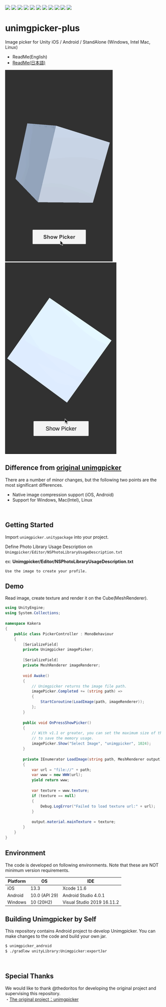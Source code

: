 ![](https://img.shields.io/badge/openupm-x-red)
![](https://img.shields.io/github/v/release/rarafy/unimgpicker-plus?include_prereleases)
![](https://img.shields.io/github/release-date/rarafy/unimgpicker-plus)
![](https://img.shields.io/github/license/rarafy/unimgpicker-plus)
![](https://img.shields.io/badge/PRs-welcome-orange)
![](https://img.shields.io/badge/Unity%202018.3%20or%20later.x-supported-blue)
![](https://img.shields.io/badge/Unity%202019.x-supported-blue)
![](https://img.shields.io/badge/Unity%202020.x-supported-blue)
![](https://img.shields.io/github/issues-closed/rarafy/unimgpicker-plus)
![](https://img.shields.io/github/downloads/rarafy/unimgpicker-plus/total)
![](https://img.shields.io/github/repo-size/rarafy/unimgpicker-plus)


# unimgpicker-plus
Image picker for Unity iOS / Android / StandAlone (Windows, Intel Mac, Linux)
- ReadMe(English)
- [ReadMe(日本語)](README_JP.md)

![unimgpicker_ios](doc/unimgpicker_ios.gif)
![unimgpicker_android](doc/unimgpicker_android.gif)

## Difference from [original unimgpicker](https://github.com/thedoritos/unimgpicker)
There are a number of minor changes, but the following two points are the most significant differences.
- Native image compression support (iOS, Android)
- Support for Windows, Mac(Intel), Linux

<br>

## Getting Started

Import `unimgpicker.unitypackage` into your project.

Define Photo Library Usage Description on `Unimgpicker/Editor/NSPhotoLibraryUsageDescription.txt`

ex: **Unimgpicker/Editor/NSPhotoLibraryUsageDescription.txt**

```
Use the image to create your profile.
```

## Demo

Read image, create texture and render it on the Cube(MeshRenderer).

```csharp
using UnityEngine;
using System.Collections;

namespace Kakera
{
    public class PickerController : MonoBehaviour
    {
        [SerializeField]
        private Unimgpicker imagePicker;

        [SerializeField]
        private MeshRenderer imageRenderer;

        void Awake()
        {
            // Unimgpicker returns the image file path.
            imagePicker.Completed += (string path) =>
            {
                StartCoroutine(LoadImage(path, imageRenderer));
            };
        }

        public void OnPressShowPicker()
        {
            // With v1.1 or greater, you can set the maximum size of the image
            // to save the memory usage.
            imagePicker.Show("Select Image", "unimgpicker", 1024);
        }

        private IEnumerator LoadImage(string path, MeshRenderer output)
        {
            var url = "file://" + path;
            var www = new WWW(url);
            yield return www;

            var texture = www.texture;
            if (texture == null)
            {
                Debug.LogError("Failed to load texture url:" + url);
            }

            output.material.mainTexture = texture;
        }
    }
}
```

## Environment

The code is developed on following environments. Note that these are NOT minimum version requirements.

| Platform | OS |  IDE |
| --- | --- | --- |
| iOS | 13.3 | Xcode 11.6 |
| Android | 10.0 (API 29) | Android Studio 4.0.1 |
| Windows | 10 (20H2) | Visual Studio 2019 16.11.2 |


## Building Unimgpicker by Self

This repository contains Android project to develop Unimgpicker.
You can make changes to the code and build your own jar.

```sh
$ unimgpicker_android
$ ./gradlew unityLibrary:Unimgpicker:exportJar
```

<br>

## Special Thanks
We would like to thank @thedoritos for developing the original project and supervising this repository.<br>
・[The original project：unimgpicker](https://github.com/thedoritos/unimgpicker)
